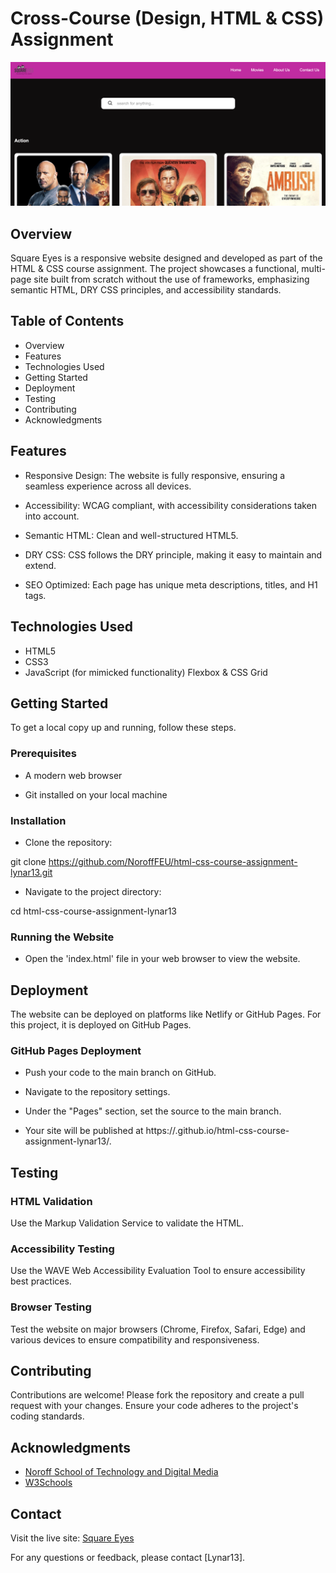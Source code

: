 
# Cross-Course (Design, HTML & CSS) Assignment

![image](https://github.com/lynar13/image-hosting/blob/main/square_eyes.png?raw=true)

## Overview

Square Eyes is a responsive website designed and developed as part of the HTML & CSS course assignment. The project showcases a functional, multi-page site built from scratch without the use of frameworks, emphasizing semantic HTML, DRY CSS principles, and accessibility standards.

## Table of Contents

- Overview
- Features
- Technologies Used
- Getting Started
- Deployment
- Testing
- Contributing
- Acknowledgments

## Features

- Responsive Design: The website is fully responsive, ensuring a seamless experience across all devices.

- Accessibility: WCAG compliant, with accessibility considerations taken into account.

- Semantic HTML: Clean and well-structured HTML5.

- DRY CSS: CSS follows the DRY principle, making it easy to maintain and extend.

- SEO Optimized: Each page has unique meta descriptions, titles, and H1 tags.

## Technologies Used

- HTML5
- CSS3
- JavaScript (for mimicked functionality)
Flexbox & CSS Grid

## Getting Started

To get a local copy up and running, follow these steps.

### Prerequisites

- A modern web browser

- Git installed on your local machine

### Installation

- Clone the repository:

git clone https://github.com/NoroffFEU/html-css-course-assignment-lynar13.git

- Navigate to the project directory:

cd html-css-course-assignment-lynar13

### Running the Website

- Open the 'index.html' file in your web browser to view the website.

## Deployment

The website can be deployed on platforms like Netlify or GitHub Pages. For this project, it is deployed on GitHub Pages.

### GitHub Pages Deployment
 
 - Push your code to the main branch on GitHub.
 - Navigate to the repository settings.

- Under the "Pages" section, set the source to the main branch.

- Your site will be published at https://<username>.github.io/html-css-course-assignment-lynar13/.

## Testing

### HTML Validation

Use the Markup Validation Service to validate the HTML.

### Accessibility Testing

Use the WAVE Web Accessibility Evaluation Tool to ensure accessibility best practices.

### Browser Testing

Test the website on major browsers (Chrome, Firefox, Safari, Edge) and various devices to ensure compatibility and responsiveness.

## Contributing

Contributions are welcome! Please fork the repository and create a pull request with your changes. Ensure your code adheres to the project's coding standards.

## Acknowledgments

- [Noroff School of Technology and Digital Media](https://www.noroff.no/)
- [W3Schools](https://www.w3schools.com/)

## Contact

Visit the live site: [Square Eyes](https://norofffeu.github.io/html-css-course-assignment-lynar13/)

For any questions or feedback, please contact [Lynar13].
